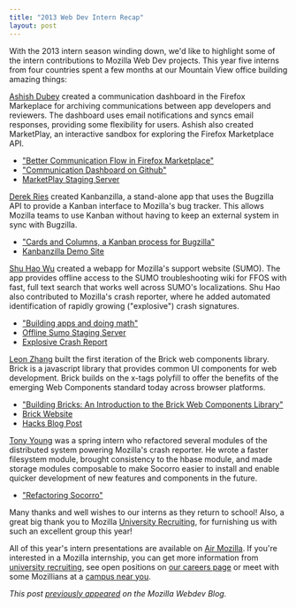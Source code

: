 ```yaml
---
title: "2013 Web Dev Intern Recap"
layout: post
---
```


With the 2013 intern season winding down, we'd like to highlight some of the intern contributions to Mozilla Web Dev projects. This year five interns from four countries spent a few months at our Mountain View office building amazing things:

[Ashish Dubey](https://github.com/dash1291) created a communication dashboard in the Firefox Markeplace for archiving communications between app developers and reviewers. The dashboard uses email notifications and syncs email responses, providing some flexibility for users. Ashish also created MarketPlay, an interactive sandbox for exploring the Firefox Marketplace API.
* ["Better Communication Flow in Firefox Marketplace"](https://air.mozilla.org/2013-intern-dubey/)
* ["Communication Dashboard on Github"](https://github.com/mozilla/commbadge)
* [MarketPlay Staging Server](http://marketplay.paas.allizom.org/)

[Derek Ries](https://github.com/DerekRies) created Kanbanzilla, a stand-alone app that uses the Bugzilla API to provide a Kanban interface to Mozilla's bug tracker. This allows Mozilla teams to use Kanban without having to keep an external system in sync with Bugzilla.
* ["Cards and Columns, a Kanban process for Bugzilla"](https://air.mozilla.org/intern-presentations-reis/)
* [Kanbanzilla Demo Site](http://kanbanzilla.paas.allizom.org/)

[Shu Hao Wu](https://github.com/shuhaowu) created a webapp for Mozilla's support website (SUMO). The app provides offline access to the SUMO troubleshooting wiki for FFOS with fast, full text search that works well across SUMO's localizations. Shu Hao also contributed to Mozilla's crash reporter, where he added automated identification of rapidly growing ("explosive") crash signatures.
* ["Building apps and doing math"](https://air.mozilla.org/intern-presentation-wu/)
* [Offline Sumo Staging Server](osumo.paas.allizom.org)
* [Explosive Crash Report](https://crash-stats.mozilla.com/explosive/)

[Leon Zhang](https://github.com/ldoubleuz) built the first iteration of the Brick web components library. Brick is a javascript library that provides common UI components for web development. Brick builds on the x-tags polyfill to offer the benefits of the emerging Web Components standard today across browser platforms.
* ["Building Bricks: An Introduction to the Brick Web Components Library"](https://air.mozilla.org/intern-presentations-zhang/)
* [Brick Website](http://mozilla.github.io/brick/)
* [Hacks Blog Post](https://hacks.mozilla.org/2013/08/introducing-brick-minimal-markup-web-components-for-faster-app-development/)

[Tony Young](https://github.com/rfw) was a spring intern who refactored several modules of the distributed system powering Mozilla's crash reporter. He wrote a faster filesystem module, brought consistency to the hbase module, and made storage modules composable to make Socorro easier to install and enable quicker development of new features and components in the future.
* ["Refactoring Socorro"](https://air.mozilla.org/refactorring-socorro/)

Many thanks and well wishes to our interns as they return to school! Also, a great big thank you to Mozilla [University Recruiting](https://blog.mozilla.org/university/), for furnishing us with such an excellent group this year!

All of this year's intern presentations are available on [Air Mozilla](https://air.mozilla.org/channels/interns-2013/). If you're interested in a Mozilla internship, you can get more information from [university recruiting](https://blog.mozilla.org/university/), see open positions on [our careers page](https://careers.mozilla.org/en-US/) or meet with some Mozillians at a [campus near you](https://blog.mozilla.org/university/#events).

_This post [previously appeared](https://blog.mozilla.org/webdev/2013/09/17/2013-web-dev-intern-recap/) on the Mozilla Webdev Blog._
